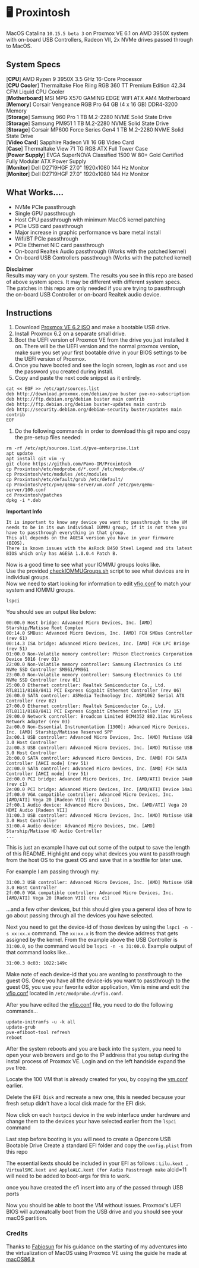 # 🖥 Proxintosh
MacOS Catalina `10.15.5 beta 3` on Proxmox VE 6.1 on AMD 3950X system with on-board USB Controllers, Radeon VII, 2x NVMe drives passed through to MacOS.

## System Specs
[**CPU**] AMD Ryzen 9 3950X 3.5 GHz 16-Core Processor  
[**CPU Cooler**] Thermaltake Floe Riing RGB 360 TT Premium Edition 42.34 CFM Liquid CPU Cooler  
[**Motherboard**] MSI MPG X570 GAMING EDGE WIFI ATX AM4 Motherboard  
[**Memory**] Corsair Vengeance RGB Pro 64 GB (4 x 16 GB) DDR4-3200 Memory  
[**Storage**] Samsung 960 Pro 1 TB M.2-2280 NVME Solid State Drive  
[**Storage**] Samsung PM951 1 TB M.2-2280 NVME Solid State Drive  
[**Storage**] Corsair MP600 Force Series Gen4 1 TB M.2-2280 NVME Solid State Drive   
[**Video Card**] Sapphire Radeon VII 16 GB Video Card  
[**Case**] Thermaltake View 71 TG RGB ATX Full Tower Case  
[**Power Supply**] EVGA SuperNOVA Classified 1500 W 80+ Gold Certified Fully Modular ATX Power Supply  
[**Monitor**] Dell D2719HGF 27.0" 1920x1080 144 Hz Monitor  
[**Monitor**] Dell D2719HGF 27.0" 1920x1080 144 Hz Monitor  

## What Works....
- NVMe PCIe passthrough
- Single GPU passthrough
- Host CPU passthrough with minimum MacOS kernel patching
- PCIe USB card passthrough
- Major increase in graphic performance vs bare metal install
- Wifi/BT PCIe passthrough
- PCIe Ethernet NIC card passthrough
- On-board Realtek Audio passthrough (Works with the patched kernel)
- On-board USB Controllers passthrough (Works with the patched kernel)

**Disclaimer**  
Results may vary on your system. The results you see in this repo are based of above system specs. It may be different with different system specs.  
The patches in this repo are only needed if you are trying to passthrough the on-board USB Controller or on-board Realtek audio device.

## Instructions
1. Download [Proxmox VE 6.2 ISO](https://www.proxmox.com/en/downloads?task=callelement&format=raw&item_id=513&element=f85c494b-2b32-4109-b8c1-083cca2b7db6&method=download&args[0]=c02822dc797583894f572df4844b92d6) and make a bootable USB drive.
1. Install Proxmox 6.2 on a separate small drive.
1. Boot the UEFI version of Proxmox VE from the drive you just installed it on. There will be the UEFI version and the normal proxmox version, make sure you set your first bootable drive in your BIOS settings to be the UEFI version of Proxmox.
1. Once you have booted and see the login screen, login as `root` and use the password you created during install.
1. Copy and paste the next code snippet as it entirely.
```
cat << EOF >> /etc/apt/sources.list
deb http://download.proxmox.com/debian/pve buster pve-no-subscription
deb http://ftp.debian.org/debian buster main contrib
deb http://ftp.debian.org/debian buster-updates main contrib
deb http://security.debian.org/debian-security buster/updates main contrib
EOF
```
1. Do the following commands in order to download this git repo and copy the pre-setup files needed:
```
rm -rf /etc/apt/sources.list.d/pve-enterprise.list
apt update
apt install git vim -y
git clone https://github.com/Pavo-IM/Proxintosh
cp Proxintosh/etc/modprobe.d/*.conf /etc/modprobe.d/
cp Proxintosh/etc/modules /etc/modules
cp Proxintosh/etc/default/grub /etc/default/
cp Proxintosh/etc/pve/qemu-server/vm.conf /etc/pve/qemu-server/100.conf
cd Proxintosh/patches
dpkg -i *.deb
```
**Important Info**  

```
It is important to know any device you want to passthrough to the VM needs to be in its own individual IOMMU group, if it is not then you have to passthrough everything in that group.  
This all depends on the AGESA version you have in your firmware (BIOS).  
There is known issues with the AsRock B450 Steel Legend and its latest BIOS which only has AGESA 1.0.0.4 Patch B.
```
Now is a good time to see what your IOMMU groups looks like.  
Use the provided [checkIOMMUGroups.sh](scripts/checkIOMMUGroups.sh) script to see what devices are in individual groups.  
Now we need to start looking for information to edit [vfio.conf](etc/modprobe.d/vfio.conf) to match your system and IOMMU groups.
```
lspci
```
You should see an output like below:
```
00:00.0 Host bridge: Advanced Micro Devices, Inc. [AMD] Starship/Matisse Root Complex
00:14.0 SMBus: Advanced Micro Devices, Inc. [AMD] FCH SMBus Controller (rev 61)
00:14.3 ISA bridge: Advanced Micro Devices, Inc. [AMD] FCH LPC Bridge (rev 51)
01:00.0 Non-Volatile memory controller: Phison Electronics Corporation Device 5016 (rev 01)
22:00.0 Non-Volatile memory controller: Samsung Electronics Co Ltd NVMe SSD Controller SM961/PM961
23:00.0 Non-Volatile memory controller: Samsung Electronics Co Ltd NVMe SSD Controller (rev 01)
25:00.0 Ethernet controller: Realtek Semiconductor Co., Ltd. RTL8111/8168/8411 PCI Express Gigabit Ethernet Controller (rev 06)
26:00.0 SATA controller: ASMedia Technology Inc. ASM1062 Serial ATA Controller (rev 02)
27:00.0 Ethernet controller: Realtek Semiconductor Co., Ltd. RTL8111/8168/8411 PCI Express Gigabit Ethernet Controller (rev 15)
29:00.0 Network controller: Broadcom Limited BCM4352 802.11ac Wireless Network Adapter (rev 03)
2a:00.0 Non-Essential Instrumentation [1300]: Advanced Micro Devices, Inc. [AMD] Starship/Matisse Reserved SPP
2a:00.1 USB controller: Advanced Micro Devices, Inc. [AMD] Matisse USB 3.0 Host Controller
2a:00.3 USB controller: Advanced Micro Devices, Inc. [AMD] Matisse USB 3.0 Host Controller
2b:00.0 SATA controller: Advanced Micro Devices, Inc. [AMD] FCH SATA Controller [AHCI mode] (rev 51)
2c:00.0 SATA controller: Advanced Micro Devices, Inc. [AMD] FCH SATA Controller [AHCI mode] (rev 51)
2d:00.0 PCI bridge: Advanced Micro Devices, Inc. [AMD/ATI] Device 14a0 (rev c1)
2e:00.0 PCI bridge: Advanced Micro Devices, Inc. [AMD/ATI] Device 14a1
2f:00.0 VGA compatible controller: Advanced Micro Devices, Inc. [AMD/ATI] Vega 20 [Radeon VII] (rev c1)
2f:00.1 Audio device: Advanced Micro Devices, Inc. [AMD/ATI] Vega 20 HDMI Audio [Radeon VII]
31:00.3 USB controller: Advanced Micro Devices, Inc. [AMD] Matisse USB 3.0 Host Controller
31:00.4 Audio device: Advanced Micro Devices, Inc. [AMD] Starship/Matisse HD Audio Controller
...
```
This is just an example I have cut out some of the output to save the length of this README. Highlight and copy what devices you want to passthrough from the host OS to the guest OS and save that in a textfile for later use.

For example I am passing through my:
```
31:00.3 USB controller: Advanced Micro Devices, Inc. [AMD] Matisse USB 3.0 Host Controller
2f:00.0 VGA compatible controller: Advanced Micro Devices, Inc. [AMD/ATI] Vega 20 [Radeon VII] (rev c1)
```
...and a few other devices, but this should give you a general idea of how to go about passing through all the devices you have selected.  

Next you need to get the device-id of those devices by using the `lspci -n -s xx:xx.x` command. The `xx:xx.x` is from the device address that gets assigned by the kernel. From the example above the USB Controller is `31:00.0`, so the command would be `lspci -n -s 31:00.0`. Example output of that command looks like...

```
31:00.3 0c03: 1022:149c
```
Make note of each device-id that you are wanting to passthrough to the guest OS. Once you have all the device-ids you want to passthrough to the guest OS, you use your favorite editor application, Vim is mine and edit the [vfio.conf](etc/modprobe.d/vfio.conf) located in `/etc/modprobe.d/vfio.conf`.

After you have edited the [vfio.conf](etc/modprobe.d/vfio.conf) file, you need to do the following commands...

```
update-initramfs -u -k all
update-grub
pve-efiboot-tool refresh
reboot
```
After the system reboots and you are back into the system, you need to open your web browers and go to the IP address that you setup during the install process of Proxmox VE. Login and on the left handside expand the `pve` tree. 

Locate the 100 VM that is already created for you, by copying the [vm.conf](etc/pve/qemu-server/vm.conf) earlier.

Delete the `EFI Disk` and recreate a new one, this is needed because your fresh setup didn't have a local disk made for the EFI disk.

Now click on each `hostpci` device in the web interface under hardware and change them to the devices your have selected earlier from the ```lspci``` command

Last step before booting is you will need to create a Opencore USB Bootable Drive
Create a standard EFI folder and copy the ```config.plist``` from this repo

The essential kexts should be included in your EFI as follows : ```Lilu.kext , VirtualSMC.kext and AppleALC.kext (for Audio Passtrough make``` alcid=11 will need to be added to boot-args for this to work.

once you have created the efi insert into any of the passed through USB ports

Now you should be able to boot the VM without issues.
Proxmox's UEFI BIOS will automatcally boot from the USB drive and you should see your macOS partition.


### Credits
Thanks to [Fabiosun](https://github.com/fabiosun) for his guidance on the starting of my adventures into the virtualization of MacOS using Proxmox VE using the guide he made at [macOS86.it](https://www.macos86.it/topic/2509-guide-trx40-osx-bare-metal-proxmox-setup61-3/)
